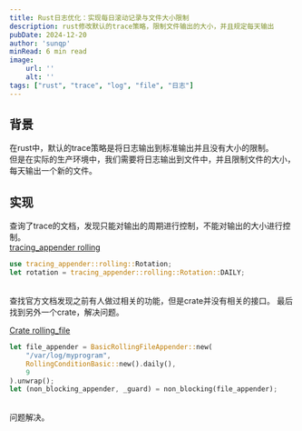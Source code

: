 ```yaml
---
title: Rust日志优化：实现每日滚动记录与文件大小限制
description: rust修改默认的trace策略，限制文件输出的大小，并且规定每天输出
pubDate: 2024-12-20
author: 'sunqp'
minRead: 6 min read
image:
    url: ''
    alt: ''
tags: ["rust", "trace", "log", "file", "日志"]
---
```


## 背景
在rust中，默认的trace策略是将日志输出到标准输出并且没有大小的限制。  
但是在实际的生产环境中，我们需要将日志输出到文件中，并且限制文件的大小，每天输出一个新的文件。

## 实现
查询了trace的文档，发现只能对输出的周期进行控制，不能对输出的大小进行控制。  
[tracing_appender rolling](https://docs.rs/tracing-appender/latest/tracing_appender/rolling/struct.Rotation.html "tracing_appender rolling")
</br>
``` rust
use tracing_appender::rolling::Rotation;
let rotation = tracing_appender::rolling::Rotation::DAILY;
```
</br>
查找官方文档发现之前有人做过相关的功能，但是crate并没有相关的接口。  
最后找到另外一个crate，解决问题。
</br>  

[Crate rolling_file](https://docs.rs/rolling-file/latest/rolling_file/#)  
``` rust
let file_appender = BasicRollingFileAppender::new(
    "/var/log/myprogram",
    RollingConditionBasic::new().daily(),
    9
).unwrap();
let (non_blocking_appender, _guard) = non_blocking(file_appender);
```  
</br>
问题解决。
